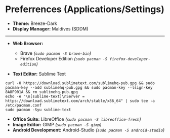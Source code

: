 # Preferrences (Applications/Settings)

+ **Theme:** Breeze-Dark
+ **Display Manager:** Maldives (SDDM)

<hr>

+ **Web Browser:** 
	- Brave *(`sudo pacman -S brave-bin`)*
	- Firefox Developer Edition *(`sudo pacman -S firefox-developer-edition`)*

+ **Text Editor:** Sublime Text 
```
curl -O https://download.sublimetext.com/sublimehq-pub.gpg && sudo pacman-key --add sublimehq-pub.gpg && sudo pacman-key --lsign-key 8A8F901A && rm sublimehq-pub.gpg
echo -e "\n[sublime-text]\nServer = https://download.sublimetext.com/arch/stable/x86_64" | sudo tee -a /etc/pacman.conf
sudo pacman -Syu sublime-text
```
+ **Office Suite:** LibreOffice *(`sudo pacman -S libreoffice-fresh`)*
+ **Image Editor:** GIMP *(`sudo pacman -S gimp`)*
+ **Android Development:** Android-Studio *(`sudo pacman -S android-studio`)*
